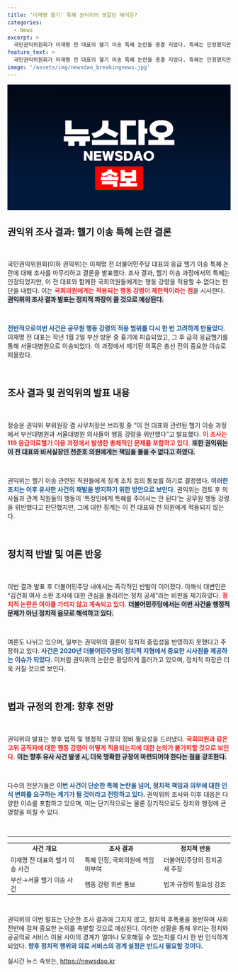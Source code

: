 ```yaml
---
title: ‘이재명 헬기’ 특혜 권익위의 엇갈린 해석은?
categories:
  - News
excerpt: >
  국민권익위원회가 이재명 전 대표의 헬기 이송 특혜 논란을 종결 지었다. 특혜는 인정했지만, 국회의원인 이 전 대표에게는 책임을 물을 수 없다는 결론을 내렸다. 정치적 반발이 일고 있는 가운데, 의사와 소방 직원들에겐 징계 조치를 통보했다.
feature_text: >
  국민권익위원회가 이재명 전 대표의 헬기 이송 특혜 논란을 종결 지었다. 특혜는 인정했지만, 국회의원인 이 전 대표에게는 책임을 물을 수 없다는 결론을 내렸다. 정치적 반발이 일고 있는 가운데, 의사와 소방 직원들에겐 징계 조치를 통보했다.
image: '/assets/img/newsdao_breakingnews.jpg'
---
```


<p><img src="/assets/img/newsdao_breakingnews.jpg" alt="koreaapp 속보" /></p>

<h2 data-ke-size="size26">권익위 조사 결과: 헬기 이송 특혜 논란 결론</h2>

<p data-ke-size="size16">&nbsp;</p>

<p>국민권익위원회(이하 권익위)는 이재명 전 더불어민주당 대표의 응급 헬기 이송 특혜 논란에 대해 조사를 마무리하고 결론을 발표했다. 조사 결과, 헬기 이송 과정에서의 특혜는 인정되었지만, 이 전 대표와 함께한 국회의원들에게는 행동 강령을 적용할 수 없다는 판단을 내렸다. 이는 <b><span style="color: #ee2323;">국회의원에게는 적용되는 행동 강령이 제한적이라는 점</span></b>을 시사한다. <b><span style="background-color: #21538527;">권익위의 조사 결과 발표는 정치적 파장이 클 것으로 예상된다.</span></b> </p>

<p><br></p>

<p><b><span style="color: #1a5490;">전반적으로이번 사건은 공무원 행동 강령의 적용 범위를 다시 한 번 고려하게 만들었다.</span></b> 이재명 전 대표는 작년 1월 2일 부산 방문 중 흉기에 피습되었고, 그 후 급히 응급헬기를 통해 서울대병원으로 이송되었다. 이 과정에서 제기된 의혹은 총선 전의 중요한 이슈로 떠올랐다.</p>

<p data-ke-size="size16">&nbsp;</p>

<h2 data-ke-size="size26">조사 결과 및 권익위의 발표 내용</h2>

<p data-ke-size="size16">&nbsp;</p>

<p>정승윤 권익위 부위원장 겸 사무처장은 브리핑 중 “이 전 대표와 관련된 헬기 이송 과정에서 부산대병원과 서울대병원 의사들이 행동 강령을 위반했다”고 발표했다. <b><span style="color: #ee2323;">이 조사는 119 응급의료헬기 이용 과정에서 발생한 총체적인 문제를 포함하고 있다.</span></b> <b><span style="background-color: #21538527;">또한 권익위는 이 전 대표와 비서실장인 천준호 의원에게는 책임을 물을 수 없다고 하였다.</span></b> </p>

<p><br></p>

<p>권익위는 헬기 이송 관련된 직원들에게 징계 조치 등의 통보를 하기로 결정했다. <b><span style="color: #1a5490;">이러한 조치는 이후 유사한 사건의 재발을 방지하기 위한 방안으로 보인다.</span></b> 권익위는 검토 후 의사들과 관계 직원들의 행동이 ‘특정인에게 특혜를 주어서는 안 된다’는 공무원 행동 강령을 위반했다고 판단했지만, 그에 대한 징계는 이 전 대표와 천 의원에게 적용되지 않는다.</p>

<p data-ke-size="size16">&nbsp;</p>

<h2 data-ke-size="size26">정치적 반발 및 여론 반응</h2>

<p data-ke-size="size16">&nbsp;</p>

<p>이번 결과 발표 후 더불어민주당 내에서는 즉각적인 반발이 이어졌다. 이해식 대변인은 “김건희 여사 소환 조사에 대한 관심을 돌리려는 정치 공세”라는 비판을 제기하였다. <b><span style="color: #ee2323;">정치적 논란은 여야를 가리지 않고 계속되고 있다.</span></b> <b><span style="background-color: #21538527;">더불어민주당에서는 이번 사건을 행정적 문제가 아닌 정치적 음모로 해석하고 있다.</span></b> </p>

<p><br></p>

<p>여론도 나뉘고 있으며, 일부는 권익위의 결론이 정치적 중립성을 반영하지 못했다고 주장하고 있다. <b><span style="color: #1a5490;">사건은 2020년 더불어민주당의 정치적 지형에서 중요한 시사점을 제공하는 이슈가 되었다.</span></b> 이처럼 권익위의 논란은 황당하게 흘러가고 있으며, 정치적 파장은 더욱 커질 것으로 보인다.</p>

<p data-ke-size="size16">&nbsp;</p>

<h2 data-ke-size="size26">법과 규정의 한계: 향후 전망</h2>

<p data-ke-size="size16">&nbsp;</p>

<p>권익위의 발표는 향후 법적 및 행정적 규정의 정비 필요성을 드러냈다. <b><span style="color: #ee2323;">국회의원과 같은 고위 공직자에 대한 행동 강령이 어떻게 적용되는지에 대한 논의가 불가피할 것으로 보인다.</span></b> <b><span style="background-color: #21538527;">이는 향후 유사 사건 발생 시, 더욱 명확한 규정이 마련되어야 한다는 점을 강조한다.</span></b></p>

<p><br></p>

<p>다수의 전문가들은 <b><span style="color: #1a5490;">이번 사건이 단순한 특혜 논란을 넘어, 정치적 책임과 의무에 대한 인식 변화를 요구하는 계기가 될 것이라고 전망하고 있다.</span></b> 권익위의 조사와 이후 대응은 다양한 이슈를 포함하고 있으며, 이는 단기적으로는 물론 장기적으로도 정치와 행정에 큰 영향을 미칠 수 있다.</p>

<p data-ke-size="size16">&nbsp;</p>

<hr />

<table style="width: 100%; border-collapse: collapse;">
<tr>
<td style="text-align: center; height: 17px;"><b>사건 개요</b></td>
<td style="text-align: center; height: 17px;"><b>조사 결과</b></td>
<td style="text-align: center; height: 17px;"><b>정치적 반응</b></td>
</tr>
<tr>
<td style="height: 17px;">이재명 전 대표의 헬기 이송 사건</td>
<td style="height: 17px;">특혜 인정, 국회의원에 책임 미부여</td>
<td style="height: 17px;">더불어민주당의 정치공세 주장</td>
</tr>
<tr>
<td style="height: 17px;">부산→서울 헬기 이송 사건</td>
<td style="height: 17px;">행동 강령 위반 통보</td>
<td style="height: 17px;">법과 규정의 필요성 강조</td>
</tr>
</table>

<p data-ke-size="size16">&nbsp;</p>

<p>권익위의 이번 발표는 단순한 조사 결과에 그치지 않고, 정치적 후폭풍을 동반하며 사회 전반에 걸쳐 중요한 논의를 촉발할 것으로 예상된다. 이러한 상황을 통해 우리는 정치와 공공의료 서비스 이용 사이의 경계가 얼마나 모호해질 수 있는지를 다시 한 번 인식하게 되었다. <b><span style="color: #1a5490;">향후 정치적 행위와 의료 서비스의 경계 설정은 반드시 필요할 것이다.</span></b></p>
실시간 뉴스 속보는, <a href="https://newsdao.kr" rel="dofollow">https://newsdao.kr</a>


